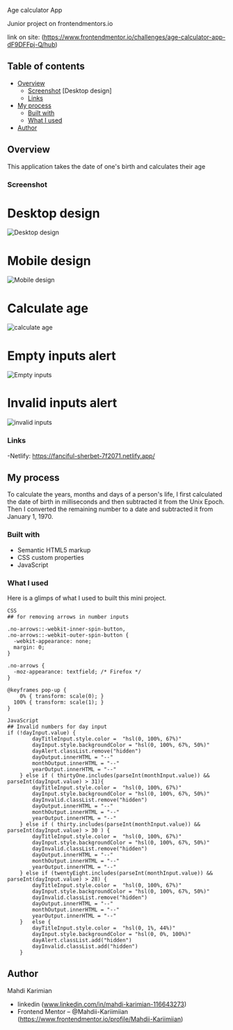 Age calculator App

Junior project on frontendmentors.io

link on site: (https://www.frontendmentor.io/challenges/age-calculator-app-dF9DFFpj-Q/hub)

## Table of contents

- [Overview](#overview)
  - [Screenshot](#screenshot)
      [Desktop design]
  - [Links](#links)
- [My process](#my-process)
  - [Built with](#built-with)
  - [What I used](#what-i-learned)
- [Author](#author)

## Overview
This application takes the date of  one's birth and calculates their age

### Screenshot
# Desktop design 
![Desktop design](https://github.com/Mahdii-Kariimiian/age-calculator-app-main/assets/134393975/04e1fd11-2bf7-472c-a5fa-8a45bcd30c18)
# Mobile design
![Mobile design](https://github.com/Mahdii-Kariimiian/age-calculator-app-main/assets/134393975/87c89bb4-b42e-4d3b-baf8-df11deb282a3)
# Calculate age 
![calculate age](https://github.com/Mahdii-Kariimiian/age-calculator-app-main/assets/134393975/755c745c-ee7e-4e5a-86ab-7eddbbf528a5)
# Empty inputs alert
![Empty inputs](https://github.com/Mahdii-Kariimiian/age-calculator-app-main/assets/134393975/c01ade28-fdd3-4580-8094-9fbd90221860)
# Invalid inputs alert 
 ![invalid inputs](https://github.com/Mahdii-Kariimiian/age-calculator-app-main/assets/134393975/f1506a8f-790c-4310-986b-5c5cdd8b2d14)


### Links
-Netlify: https://fanciful-sherbet-7f2071.netlify.app/

## My process
To calculate the years, months and days of a person's life, I first calculated the date of birth in milliseconds and then subtracted it from the Unix Epoch. Then I converted the remaining number to a date and subtracted it from January 1, 1970. 

### Built with

- Semantic HTML5 markup
- CSS custom properties
- JavaScript

### What I used

Here is a glimps of what I used to built this mini project.
````
CSS
## for removing arrows in number inputs 

.no-arrows::-webkit-inner-spin-button,
.no-arrows::-webkit-outer-spin-button {
  -webkit-appearance: none;
  margin: 0;
}

.no-arrows {
  -moz-appearance: textfield; /* Firefox */
}

@keyframes pop-up {
    0% { transform: scale(0); }
  100% { transform: scale(1); }
}

JavaScript
## Invalid numbers for day input
if (!dayInput.value) {
        dayTitleInput.style.color =  "hsl(0, 100%, 67%)"
        dayInput.style.backgroundColor = "hsl(0, 100%, 67%, 50%)"
        dayAlert.classList.remove("hidden")
        dayOutput.innerHTML = "--"
        monthOutput.innerHTML = "--"
        yearOutput.innerHTML = "--"
    } else if ( thirtyOne.includes(parseInt(monthInput.value)) && parseInt(dayInput.value) > 31){
        dayTitleInput.style.color =  "hsl(0, 100%, 67%)"
        dayInput.style.backgroundColor = "hsl(0, 100%, 67%, 50%)"
        dayInvalid.classList.remove("hidden")
        dayOutput.innerHTML = "--"
        monthOutput.innerHTML = "--"
        yearOutput.innerHTML = "--"
    } else if ( thirty.includes(parseInt(monthInput.value)) && parseInt(dayInput.value) > 30 ) {
        dayTitleInput.style.color =  "hsl(0, 100%, 67%)"
        dayInput.style.backgroundColor = "hsl(0, 100%, 67%, 50%)"
        dayInvalid.classList.remove("hidden")
        dayOutput.innerHTML = "--"
        monthOutput.innerHTML = "--"
        yearOutput.innerHTML = "--"
    } else if (twentyEight.includes(parseInt(monthInput.value)) && parseInt(dayInput.value) > 28) {
        dayTitleInput.style.color =  "hsl(0, 100%, 67%)"
        dayInput.style.backgroundColor = "hsl(0, 100%, 67%, 50%)"
        dayInvalid.classList.remove("hidden")
        dayOutput.innerHTML = "--"
        monthOutput.innerHTML = "--"
        yearOutput.innerHTML = "--"
    }   else {
        dayTitleInput.style.color =  "hsl(0, 1%, 44%)"
        dayInput.style.backgroundColor = "hsl(0, 0%, 100%)"
        dayAlert.classList.add("hidden")
        dayInvalid.classList.add("hidden")
    }

````
## Author
Mahdi Karimian
- linkedin (www.linkedin.com/in/mahdi-karimian-116643273)
- Frontend Mentor – @Mahdii-Kariimiian (https://www.frontendmentor.io/profile/Mahdii-Kariimiian)



